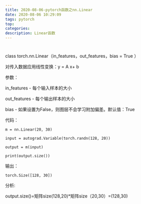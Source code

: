 ```yaml
---
title: 2020-08-06-pytorch函数之nn.Linear
date: 2020-08-06 10:29:09
tags: pytorch
top:
categories: 
description: Linear函数
---
```


# 

class torch.nn.Linear（in_features，out_features，bias = True ）

对传入数据应用线性变换：y = A x+ b

 

参数：

in_features - 每个输入样本的大小

out_features - 每个输出样本的大小

bias - 如果设置为False，则图层不会学习附加偏差。默认值：True



代码：

```
m = nn.Linear(20, 30)

input = autograd.Variable(torch.randn(128, 20))

output = m(input)

print(output.size())
```



输出：

```
torch.Size([128, 30])
```

分析:

output.size()=矩阵size(128,20)*矩阵size（20,30）=(128,30)